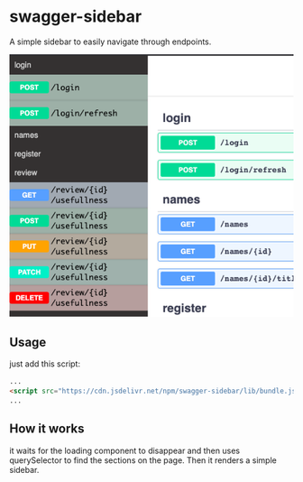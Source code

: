 # swagger-sidebar

A simple sidebar to easily navigate through endpoints.


![swagger sidebar example](https://raw.githubusercontent.com/alikazemkhanloo/swagger-sidebar/master/example.png)
## Usage

just add this script:

```html
...
<script src="https://cdn.jsdelivr.net/npm/swagger-sidebar/lib/bundle.js"></script>
...
```

## How it works

it waits for the loading component to disappear and then uses querySelector to find the sections on the page. Then it renders a simple sidebar.

